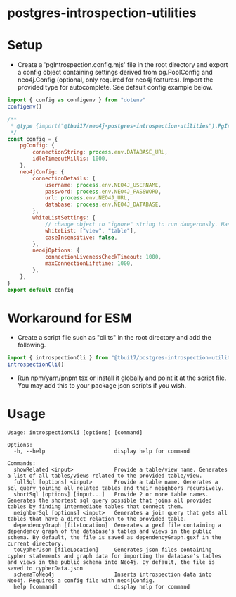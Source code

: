 # postgres-introspection-utilities

# Setup

- Create a 'pgIntrospection.config.mjs' file in the root directory and export a config object containing settings derived from pg.PoolConfig and neo4j.Config (optional, only required for neo4j features). Import the provided type for autocomplete. See default config example below.

```javascript
import { config as configenv } from "dotenv"
configenv()

/**
 * @type {import("@tbui17/neo4j-postgres-introspection-utilities").PgIntrospectionConfig}
 */
const config = {
	pgConfig: {
		connectionString: process.env.DATABASE_URL,
		idleTimeoutMillis: 1000,
	},
	neo4jConfig: {
		connectionDetails: {
			username: process.env.NEO4J_USERNAME,
			password: process.env.NEO4J_PASSWORD,
			url: process.env.NEO4J_URL,
			database: process.env.NEO4J_DATABASE,
		},
		whiteListSettings: {
			// change object to "ignore" string to run dangerously. Has risk of cypher injection. Cypher statements are generated dynamically from the "type" field of edges and nodes.
			whiteList: ["view", "table"],
			caseInsensitive: false,
		},
		neo4jOptions: {
			connectionLivenessCheckTimeout: 1000,
			maxConnectionLifetime: 1000,
		},
	},
}
export default config


```
# Workaround for ESM
- Create a script file such as "cli.ts" in the root directory and add the following.
```typescript
import { introspectionCli } from "@tbui17/postgres-introspection-utilities/src/introspectionCli"
introspectionCli()
```
- Run npm/yarn/pnpm tsx or install it globally and point it at the script file. You may add this to your package json scripts if you wish.

# Usage
```
Usage: introspectionCli [options] [command]

Options:
  -h, --help                      display help for command

Commands:
  showRelated <input>             Provide a table/view name. Generates a list of all tables/views related to the provided table/view.
  fullSql [options] <input>       Provide a table name. Generates a sql query joining all related tables and their neighbors recursively.
  shortSql [options] [input...]   Provide 2 or more table names. Generates the shortest sql query possible that joins all provided tables by finding intermediate tables that connect them.
  neighborSql [options] <input>   Generates a join query that gets all tables that have a direct relation to the provided table.
  dependencyGraph [fileLocation]  Generates a gexf file containing a dependency graph of the database's tables and views in the public schema. By default, the file is saved as dependencyGraph.gexf in the current directory.
  toCypherJson [fileLocation]     Generates json files containing cypher statements and graph data for importing the database's tables and views in the public schema into Neo4j. By default, the file is saved to cypherData.json
  schemaToNeo4j                   Inserts introspection data into Neo4j. Requires a config file with neo4jConfig.
  help [command]                  display help for command
```